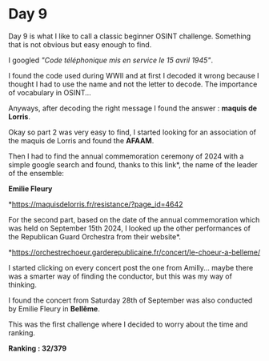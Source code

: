 # Day 9

Day 9 is what I like to call a classic beginner OSINT challenge. 
Something that is not obvious but easy enough to find.

I googled *"Code téléphonique mis en service le 15 avril 1945"*.

I found the code used during WWII and at first I decoded it wrong because I thought I had to use the name and not the letter to decode.
The importance of vocabulary in OSINT...

Anyways, after decoding the right message I found the answer : **maquis de Lorris**.

Okay so part 2 was very easy to find, I started looking for an association of the maquis de Lorris and found the **AFAAM**.

Then I had to find the annual commemoration ceremony of 2024 with a simple google search and found, thanks to this link*, the name of the leader of the ensemble:

**Emilie Fleury**

*https://maquisdelorris.fr/resistance/?page_id=4642

For the second part, based on the date of the annual commemoration which was held on September 15th 2024, I looked up the other performances of the Republican Guard Orchestra from their website*.

*https://orchestrechoeur.garderepublicaine.fr/concert/le-choeur-a-belleme/

I started clicking on every concert post the one from Amilly... maybe there was a smarter way of finding the conductor, but this was my way of thinking.

I found the concert from Saturday 28th of September was also conducted by Emilie Fleury in **Bellême**.

This was the first challenge where I decided to worry about the time and ranking.

**Ranking : 32/379**


